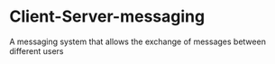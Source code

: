 # Client-Server-messaging
A messaging system that allows the exchange of messages between different users
